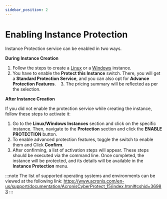```yaml
---
sidebar_position: 2
---
```

# Enabling Instance Protection

Instance Protection service can be enabled in two ways.

**During Instance Creation**

1. Follow the steps to create a [Linux](/docs/Compute/LinuxInstances/CreatingLinuxInstances) or a [Windows](/docs/Compute/WindowsInstances/CreatingWindowsInstances) instance.
2. You have to enable the **Protect this Instance** switch. There, you will get a **Standard Protection Service**, and you can also opt for **Advance Protection Features**. 
  3. The pricing summary will be reflected as per the selection.

**After Instance Creation**

If you did not enable the protection service while creating the instance, follow these steps to activate it:

1. Go to the **Linux/Windows Instances** section and click on the specific instance. Then, navigate to the **Protection** section and click the **ENABLE PROTECTION** button.
2. To enable advanced protection features, toggle the switch to enable them and Click **Confirm**.
3. After confirming, a list of activation steps will appear. These steps should be executed via the command line. Once completed, the instance will be protected, and its details will be available in the **Instance Protection** menu.

:::note
The list of supported operating systems and environments can be viewed at the following link:
https://www.acronis.com/en-us/support/documentation/AcronisCyberProtect_15/index.html#cshid=36983
:::


